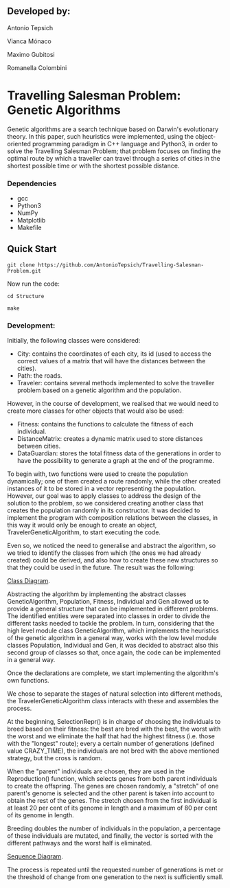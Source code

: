 ## Developed by: ##

Antonio Tepsich

Vianca Mónaco 

Maximo Gubitosi

Romanella Colombini

# Travelling Salesman Problem: Genetic Algorithms #

Genetic algorithms are a search technique based on Darwin's evolutionary theory. In this paper, such heuristics were implemented, using the object-oriented programming paradigm in C++ language and Python3, in order to solve the Travelling Salesman Problem; that problem focuses on finding the optimal route by which a traveller can travel through a series of cities in the shortest possible time or with the shortest possible distance. 

### Dependencies ###
* gcc
* Python3
* NumPy
* Matplotlib
* Makefile

## Quick Start ##
```
git clone https://github.com/AntonioTepsich/Travelling-Salesman-Problem.git
```
Now run the code:
```
cd Structure
```
```
make
```

### Development: ###

Initially, the following classes were considered:

- City: contains the coordinates of each city, its id (used to access the correct values of a matrix that will have the distances between the cities).
- Path: the roads.
- Traveler: contains several methods implemented to solve the traveller problem based on a genetic algorithm and the population.

However, in the course of development, we realised that we would need to create more classes for other objects that would also be used:

- Fitness: contains the functions to calculate the fitness of each individual.
- DistanceMatrix: creates a dynamic matrix used to store distances between cities.
- DataGuardian: stores the total fitness data of the generations in order to have the possibility to generate a graph at the end of the programme.

To begin with, two functions were used to create the population dynamically; one of them created a route randomly, while the other created instances of it to be stored in a vector representing the population. However, our goal was to apply classes to address the design of the solution to the problem, so we considered creating another class that creates the population randomly in its constructor. It was decided to implement the program with composition relations between the classes, in this way it would only be enough to create an object, TravelerGeneticAlgorithm, to start executing the code.

Even so, we noticed the need to generalise and abstract the algorithm, so we tried to identify the classes from which (the ones we had already created) could be derived, and also how to create these new structures so that they could be used in the future. The result was the following:


[Class Diagram](https://viewer.diagrams.net/?tags=%7B%7D&highlight=0000ff&edit=_blank&layers=1&nav=1#R7V1rc5s4F%2F41nkk7Ew932x%2FtpM12t33fNEm33U8ZxRCbLUYu4CTur18JJC6SAJFAfAmdTmuEkITORec850gM9LPV00UA1ssv0Ha8gabYTwP9fKBphjlC%2F%2BKCbVIwssZJwSJw7aRIzQqu3d9OUqgrpHTj2k5YqBhB6EXuulg4h77vzKNCGQgC%2BFisdg%2B9Yq9rsHC4gus58PjS764dLZNSTVGU7MYfjrtYRuydFaC1SUG4BDZ8zBXpHwb6WQBhlPxaPZ05Hp48OjHfP22%2Fe59%2FWhd%2Ffg1%2FgW%2Bzv27%2B9%2Fdp0tjHJo%2Bk7xA4fvTspn%2F%2FvP%2F4x9%2FGvz%2FWlx%2B%2FPioX07s%2FT8kjygPwNmTCLhzfidz51FvAwI2WK%2FLu0ZbOaPjorjzgo6vZPfSja3IHTccMeO7CR7%2FnaJxOgAoenAC1BbwpuRHBNSqdL13P%2Fgy2cIPfJozA%2FCe9mi1Rr79Rs8BDt1RUgG4HEeErzSrUuMZPomIFlQZOiOpc0ilS06LPIIxInTn0PLAO3bt4wLjKCgQL15%2FBKIIr2hDc%2BLZjk6uU5vFFFMCfKRvh5yUJQwiIZ8N5yvElIdSFA1dOFGxRFXI35TkidSq9fsx4WB2TsmWefVVSCIjcLNK20%2B6ukJwBf4EmIetPZ%2FozBP1Zov6sYnfAQ4T3QeTM8DSGeYZEP3KvmhXFbNqAZVWOZQeavobrjQciF%2Fq36N5An6J%2FL9Oy9xwTIzpEOYb1nPuolF3DNZi7%2FuJzXOfcyEquyDzgIoievfdiVlm6tu34MStFIAIJt2H%2BWUPXj%2BKJMmfoL5rOM2VoDkw0oDN0rWbX6C%2BuHkRn0EdcB9yYvRzEyo8OZmcB41WKdz3jbYv0rOUzq5zNCgRvSl1DQF2Gdp4bK59ltMp0BCuYNYRdIRLh5iglbzChz09Vjto6T21dQFkP3DneJQxdzG2oLEjqMhTfFVFNTY6o4xZoemV%2Fdb1vK%2FvK%2BD2bnZ5%2BGo2Xp6rKLzMDbXbhRJmInrwTCK3l4Wm5Cwr0t35tYDy3wLYRWZLHlPVTLPezeOHGSj1XTp9AvxbJ%2FzPatkvLLj2wPcEUQaKIrB24QcQlQwojG%2F%2FQp9FmjZWmBVZYLXikyW7GmHb6gLQ1DIq9JsNLy%2BIH3scjJyX%2BXbgWNpIOls5Evlm09L%2FnGs1f0gYQF7i5Jl6PSlfOOrh2PPQ2mGUQuTCJHiDivn0YGbQ3ycA%2B%2Bbb74Nob4ImoUjXW1xh80jDSaj4ty42X8Hx%2BTvPsMrtG6glZDxkR6h74somAVMVvaxvZDZ%2F8e3jCUrXAsHTu8i8gnlLxmp9bN2RXidiSLF3IsVoHmwiGiZGaLUhn0ENCp5%2F7MF6wulLvlqRtqJoVtuGLFm2LU%2B83AXhALBI815tQem%2BiRW9CLVr3hingmFF73oTKeBP6eH%2B9iRHHuqcYtUidiHNk511sQGC74O26EZY0x1W4EUIG68qNmPRuROtEFbkRIqJ250aIXP8jt9x5E0jUrLTl3qUtnBhkrbYuY%2B%2BL7MADfM3mzoPoxTsYXGdzWu91tE1CWeel7X7rfKC2%2B6twpTi%2BOUwnqfHiJXKSRItXd06SqtXbJI5vT3HQC13deRC7IzNURPwVVUkuP7q4YxmHouh9OPbCof6V493Bxw9ZwSwuQDcoeRu7IyHcBHOnnmR4FJUEEzkJgYMxwYdiTK%2FCKbmEsUGQOkBK0SHRFL3YRDJ48lQ%2BhsY0pDMN6TrDLci9XGBYk2kIERVsc9WIbJQOmOtnUojtoR9Ji%2B0GVnhfKENjZR33PgzYouNuKuMCGwjDgCJH2jArjPByx900i2y312HAsUCd4jjg7a8N8CM32hIfABH%2FFokWGqGuJmtoIVqoT3mDPauaLJoFk8xK7etCi%2BHtwvFxpoOgPepw0AeIub5gitH%2F93hAH90ItRQyXUTIWfRu75N7WZSTehRvE5lIddaLoAkRS6ua0ZEhoOk9ONE%2BXVURqCkirNUdPiEibCL8SH8IzXwspqeEkFiaY1pKxWzSAOpXou6oc5EqvJpASTykYmmHo2TCvKU6csejrQdV9mOcyayGOLwS9nPa3pySpZdOaW4l3p8x3mBDgBloiivuyTCvi6op0UmS4N2rD5PqpkMQoKIpmpejPZ1doqMOYW4FykkA2O18yATeE6mB%2FRrnDbx0gnk9BPnqA5vaNpKjk2oAutEwubyddsada7YIItflPIlH%2Bcz0mFIcZzfY7zN8PgoW1OIYRhvor9g5MDnngCbJNEfZ%2BvSYNlE2Jj3Gko0VWBUIweFlx4i5lseE3zRWUS3arefHdAdViNDTkjjl%2FkcIW6KKbshRhQ36tEgWibylA44R7iL2Z07MonbXGaGSjf2ZE2M4UgttmSOmrZbCf9yYrZbDf0Lmo8GlHPNlFrKsZdLH%2F1q0TMZsPE4Q%2F0tzdIt27LPif%2Fu6DVDMrsKNgAvHTwKAt%2BXhP1QHroA49JcHAkSBvjT%2Bpk9TzE1we40c35I6xx%2Boq9YuLzGShMxeZYa%2FbDmmq29v%2FbZK2ImkFuvM%2BhVGYDG0jhcYcRytsFWJDxQU8feSyikaVvvARayhygM7chGV4sYt8nYZFM%2FgXWxt%2BoZZRnVN7fj15GqT92v6YpXNcphZVdblK%2B0TLAEHy1KWj3KPW1tKg4fwhEqjnQRO8aD5zemX%2BJCQHrTbgWlsFE1V6T1tkwr2OBLQjvbZmy0ywnw4oJ0mAmNFcaFDXRQak2T3iJ0mAlL3GbFDNAi2P%2FDDQ31Mr%2F%2FBTQ8VTaUF50%2B0%2Bfhqm79Cdp6LZg8vX%2BeKkLzS%2BwQq2SAB02Ts%2BF3gimNmRXj2noIJu7SwK1RLoGJZPx2DijyirQyHlBcyGWE1TY2GuiMGSbJozJCVs4jFgtE8sflF5ExrzKrkTDoyqoHWwGildxWWS7Tx0DJGijkea7qpUZy3fb1E%2B83NO3HoZM3VHslt0VxVDcZelYZy04pHDOXqPc5Wbx3pjV1mWQC1M4NVL0%2BIz2c2nQFvTtGm5pAQj5%2FkYPdKsCfLBwtDxCF0CHxaWPUem723q5tzjsCuFkPvndnVOo%2B10HSphutYD7u0uo5ZjBUpffrU89axgwJedD7H7zQGiqPAfcq27J27iHf8ufMlLn8TpwpVy%2Fh%2BHk8qHnOPrXVB2J0fUaoLsbUXWCa8oRFbE4duSjSmrOz60B1Epx8aRNds8a4H1CjRdgGTqQabw6Q%2BEydT2dMJuGT9loAyriN6Gke3SJnBIzZIq8hauT1a06aVq%2FZoTQWjCk%2FecO04oY4kzRzo8mZ0hrF0t7wZojzI3iJ9KWFNWcJ2ln1oiFBRnB32yY5jvW9O1mTzBjuUNR7QPMMnDfVQ1C4W6R6KquBUHj%2FFUNTTLZN%2BSvPS8c3trQzcffSwVCrkrcNSHa4VPPLYGwEvJ6ysRukMljJEcCO2AX6cvOPiXGwW%2BT8nR4A4PYNogs3%2Br4s4GRK7po8acTJ2mJilqq0hTtprIU5sR6%2BEOPG5WcXQVG%2FX7kOqkDmS9HtSLXfE4BMVlJIQa85%2BfS%2FYB4Wr4m%2FK5qEqrg5ilWOAsibSjNd0v2Vn66bZQ1ldEHa8cyiLhnc5M7a43hQ3R4oEOHnqComw3DZNJDxsxTcjz9JBiw4FmsfL8h%2FU6u2LXdgXDGw2EsBYmvDTGG%2FBvBDDZhipAp6Hj3i%2FzZ0AMajZm13ytacD1UBmG7iYkLO688TNHhfrgrCi4JiQsN1ZFEJgbGrb%2F09E9cLxGxxggCwF%2Frl3wgNievGujMe9snjzQBu%2FtSyHtMF1HGTI0SKHuWnUIqC1kYmygr59s8SnPBSMBdWgBQShUxnQDUnlEi6gD7w88ia7qa3Z0l8LshFi0voUYxq0gbYZ7KeVtOyUtMYnrKlsW8z2uJbgNoPblJeOuWxo9Y90hNGZfLINz%2BG8iuG2UxYVhfzJvrzOuUccz6gYod4pGrtdWbPGiPlE0mQ8tExOL%2Bmvq5Z4YPUY1FK2dXyQ2zeuDMf6oPNt4xKbwfdBHVpWOTs2VYdjrb6tEo3YmvqxeLhVHXzQBsgVnFoyts6bUURjZvFSrT1QRBYPqFaR7%2FBU0gFZSqrCAC8v0Q18hvJk0omtpCpjXdhR%2BcgUs%2BqBjuwki0cae0VVkje3l5qKB96%2BhXzWCq%2BhGLVkg3AZT6HKai9iu6QXie0yMox9MF5oTv1utuiwugQxBD2SobFi0lktJ2isc6uFR%2F3aZaYnN0rtYPQ7YSXTGpHrjJPwxTZ30fXZSTQ8Lr3SKUNtRM8V64K3dCazxVKUZzKWxjCWwYYjWkvGYTqy9IpknOxx2j68vw%2Bdjviah7u6UZKILRS0jBc0pZKw9641pS6bWpbjcGVU8dHXtj0%2BYzKc5P8wELg0vxvsZ2m6Yfc0%2FFfspty8Ew%2BrXGwnVfV3KUzHDtIMiwJcI7xty6nZVE678Lm0iTFkP6WhDp%2Fpc%2FGNjdizhhvLZOtcPRJ5%2FL33kyNiCQnb93zQZQDxgeAZgQOwXn6BtoNr%2FAc%3D).

Abstracting the algorithm by implementing the abstract classes GeneticAlgorithm, Population, Fitness, Individual and Gen allowed us to provide a general structure that can be implemented in different problems. The identified entities were separated into classes in order to divide the different tasks needed to tackle the problem. In turn, considering that the high level module class GeneticAlgorithm, which implements the heuristics of the genetic algorithm in a general way, works with the low level module classes Population, Individual and Gen, it was decided to abstract also this second group of classes so that, once again, the code can be implemented in a general way.

Once the declarations are complete, we start implementing the algorithm's own functions.

We chose to separate the stages of natural selection into different methods, the TravelerGeneticAlgorithm class interacts with these and assembles the process.

At the beginning, SelectionRepr() is in charge of choosing the individuals to breed based on their fitness: the best are bred with the best, the worst with the worst and we eliminate the half that had the highest fitness (i.e. those with the "longest" route); every a certain number of generations (defined value CRAZY_TIME), the individuals are not bred with the above mentioned strategy, but the cross is random.

When the "parent" individuals are chosen, they are used in the Reproduction() function, which selects genes from both parent individuals to create the offspring. The genes are chosen randomly, a "stretch" of one parent's genome is selected and the other parent is taken into account to obtain the rest of the genes. The stretch chosen from the first individual is at least 20 per cent of its genome in length and a maximum of 80 per cent of its genome in length.


Breeding doubles the number of individuals in the population, a percentage of these individuals are mutated, and finally, the vector is sorted with the different pathways and the worst half is eliminated.

[Sequence Diagram](https://viewer.diagrams.net/?highlight=0000ff&edit=_blank&layers=1&nav=1&title=secuencia.drawio#R5Vtbb9s2FP41BroCMSRRNz86SZt1aLeiydD1qWAk2iZKiwJFJfF%2B%2FUiJupK2FcdyLutDYR5RFPWdy3fOETMBF%2BuHKwbT1RcaIzJxrPhhAi4njhOEofhfCjalwLfcUrBkOC5FdiO4xv8iJbSUNMcxyjoTOaWE47QrjGiSoIh3ZJAxet%2BdtqCk%2B9QULpEmuI4g0aXfccxXpTT0rEb%2BO8LLVfVk21JX1rCarATZCsb0viUCHybgglHKy1%2FrhwtEJHYVLuV9H7dcrTfGUMKH3PAHnn%2FO3QwQwvCfZ%2FDnF%2Bf7zZmtlrmDJFdvrHbLNxUEjOZJjOQq9gSc368wR9cpjOTVe6FzIVvxNVGX4W1GSc7RnEVKmYW0GblimHFGf9V4yglqF4hx9LD1%2FewaNWFtiK4RZxsxRd3g2cqylKUBoIC%2Fb%2FTmhEq2auls5ilzUaayrJdu0BQ%2FFKCPANd9M9jabhdbO%2FBOhy1I8vOPD2wWbT5bafLX9xsHXp3pdgvJkjLMV%2BsJmN8weIcIYlcoQRxH8%2FpSH3%2FhlKn8ma%2FJZ7xABCdidJ4ihsU2ERNXiBJ%2FbWTnIthwKGRMIRxRQmCa4dtiWUtIGIpyluE79A1lpXIKaa1tOaoDgrVDbZqODJrcqja%2Fq7XQ4BCWQWnuzBpJa85%2Bj0gpTnjxXO984l32tEEZX9ElTSBp6%2BOJuO40sMFgz%2FwO2L7uIbYBaxCO5SFAwzolcPPuNw1x%2BYpYMN6c4GUiRLeUc7ousIOMzyWJSuTFQkKGkriS3BIa%2FaqmqRAUHht%2FsfYS7ZqnLAjFHR7XtcQQgVw4ZDdDMICubv0q7bDRLjBrt1ogozmLkLqnp7h6E4frcgCTvFq%2FsS17X5QyOY7tjBWkPB1sMP9K01waEE3%2BZxziBl0ScQxplW1iEWCNpSD%2F9XiD92i4vQ7awUBnOAZjmwuE%2FVi3KCEiMMtw1E1b0QPm%2F7R%2B%2F5CgTi3HVePLB4VyMdi0Bi3tFDJjqDfadxmP99GGroUWzp4B50r2RDKp0%2BcqnfbAIDrZv5Afdhcq6VNbSOgLblrTlLts3%2FDMvOGt%2B%2BrPV%2FtqLLHcwaEkaTRVPeH5hlJ2LeqASMbtd0tRDLAyhIO5XCzhejIk3JT3qi6VFkXCxoo40c%2BX1jiO5e0iYIs4DZsArgchmHOaNaVbGVYuKKHSwhNaEMeWiPGocm3WK9c8QxgJDPZ9DE416kbnVEJpKiTv8oRjeTtfIfmOLZq1CqTEwsIwrZjmAtj4rSosGFBfg1MqbADHtiA%2FhG7HaVQETjdbcYYRqDsWjoExKNE4j5SRv%2FuUxPgOxzkk7yeOeIjVEujmLsnvWg0bXD80UpMnELSQPpKlMMLJ8nMxunTM1Vw3CxKws01N3nLwo8XPxYWp5VVMXjK7E4JjMXu7%2BttlpodkAK7ZkJ5M7UHXAPtZ8BZqfzwjz4zP2c7IvfndbvE4jBy%2B0iDid4t9YA8LIqMF45mG45ecFyxpaOe8mAhxqE%2BHg%2FX1ZF%2Ftdh6cfhV1JF91LPNzRvW9ykCHGU3LJLa2Aw2mUCv%2FzJpKNNsWMLUttxI0RFCMNu3R4UXe3t6gbzablhuHxyro%2BhFjNg1mrX%2FD2oXaul4VUpp1uwttqe%2BOZkSOZkRF3l7UT1XmDqUppSjCC1H5C0UhJjNv%2BV3VseiiSu19IgPMLRO%2FlrxQsw%2FX8gNXcpulRfRvZf5Fyr%2BmsVhSBJr9KX8%2Fke%2Bl7b0ot7Ue0BlogQnppfvGGqAbE4%2FAQR4Y8DXTMbbdRiIh29CEBvMmWdXU9OL7ok9SUGA%2FZ1%2FUrCFD57qvlBM1RvdAu8PAhnZG7YGVXTga2nppNy7BWn7QJVgQhqcj2B0WdwqG9UCPCYPZNDywa%2Br3YqvXT9xHZlVHT8122cvLrYv8Z66L6q9ZDZDX4nU4TJqu7xsskCo8T18hgX6fbKQKqXrOqBVS5XWv3Q3d525POPqXl7%2FTGHL0KVnQN%2BmAzrM54IlaFOAULQpHryhKu7mhHJKPmCcoy0bIpUQq5fVSqSA8qFfRaoLb3SZ4UI%2BP%2F3n7RB2Naa%2FCcZ3Z1AkHmZ%2Bevtmzqee3GiLdlYE1dUHrqjsoH3uskYPQ7T9256Zda%2Bf8kZzCePzoEnJ4lUMWY3isA0h7DhsfWofTnMsnXdTn8UerwPvqNKWjpjPJ4x2WcV7OyaQnIevaPf8ceAzJGw1YvdbmeUpQ3UQkZV8v4pR1ZeW5gVqmWo8X%2B%2FuRpsWuUPK%2Bv1R39DSmoilK5J5htqr%2FJkBcbp2tPZwilGoFM3X7KHWP96mE4XcLdK%2By%2FcdSRbhnnS1k0KxTTaSLRYbGKeD1D5vzOP5LqBgSIoykSl3o3c8lSn4usOGg0YFJzIvKEfxemJi508A%2BTOuuHfTW8gap%2FWiHx%2FSezBXi4ySiL0mHoOe2rnekT1Wu507DYacRj6bDAYdVVXKk06bhS8%2FQz0aqJr2RH8Yuz2ytSgWN5JsiS1CwOhdZXZNPEXiLyFea4fKI4iUr55oaDyJNEAmWeAmIC4tBMOP3KCsID7Oy8yXEQnfy%2FY6SbHm%2B2U7aJmnKtR6dEYhh80eRpWk0f1kKPvwH).

The process is repeated until the requested number of generations is met or the threshold of change from one generation to the next is sufficiently small.
